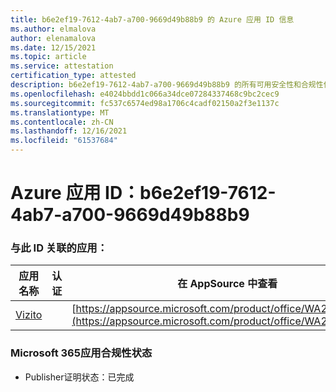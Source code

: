 ```yaml
---
title: b6e2ef19-7612-4ab7-a700-9669d49b88b9 的 Azure 应用 ID 信息
ms.author: elmalova
author: elenamalova
ms.date: 12/15/2021
ms.topic: article
ms.service: attestation
certification_type: attested
description: b6e2ef19-7612-4ab7-a700-9669d49b88b9 的所有可用安全性和合规性信息。
ms.openlocfilehash: e4024bbdd1c066a34dce07284337468c9bc2cec9
ms.sourcegitcommit: fc537c6574ed98a1706c4cadf02150a2f3e1137c
ms.translationtype: MT
ms.contentlocale: zh-CN
ms.lasthandoff: 12/16/2021
ms.locfileid: "61537684"
---
```

# <a name="azure-app-id-b6e2ef19-7612-4ab7-a700-9669d49b88b9"></a>Azure 应用 ID：b6e2ef19-7612-4ab7-a700-9669d49b88b9


### <a name="apps-associated-with-this-id"></a>与此 ID 关联的应用：
| **应用名称** | **认证** | **在 AppSource 中查看** |
|--------------|---------------|-----------------------|
| [Vizito](https://docs.microsoft.com/microsoft-365-app-certification/forward/WA200003170) |  | [https://appsource.microsoft.com/product/office/WA200003170](https://appsource.microsoft.com/product/office/WA200003170) |

### <a name="microsoft-365-app-compliance-status"></a>Microsoft 365应用合规性状态
- Publisher证明状态：已完成
